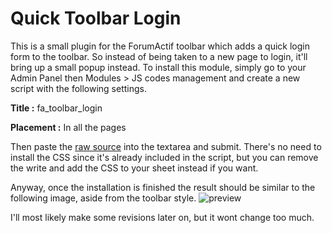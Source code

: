 # Quick Toolbar Login

This is a small plugin for the ForumActif toolbar which adds a quick login form to the toolbar. So instead of being taken to a new page to login, it'll bring up a small popup instead. To install this module, simply go to your Admin Panel then Modules > JS codes management and create a new script with the following settings.

**Title :** fa_toolbar_login

**Placement :** In all the pages

Then paste the [raw source](https://raw.githubusercontent.com/SethClydesdale/fa_quick_login/master/fa_quick_login.js) into the textarea and submit. There's no need to install the CSS since it's already included in the script, but you can remove the write and add the CSS to your sheet instead if you want.

Anyway, once the installation is finished the result should be similar to the following image, aside from the toolbar style.
![preview](http://i21.servimg.com/u/f21/18/21/41/30/captu106.png)

I'll most likely make some revisions later on, but it wont change too much.

